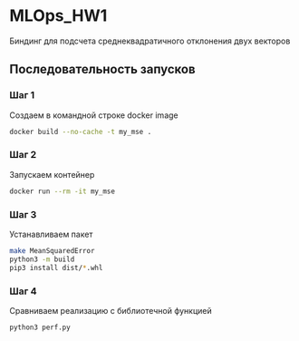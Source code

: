 # MLOps_HW1
Биндинг для подсчета среднеквадратичного отклонения двух векторов

## Последовательность запусков
### Шаг 1

Создаем в командной строке docker image

```bash
docker build --no-cache -t my_mse .
```

### Шаг 2

Запускаем контейнер

```bash
docker run --rm -it my_mse
```

### Шаг 3

Устанавливаем пакет

```bash
make MeanSquaredError
python3 -m build
pip3 install dist/*.whl
```

### Шаг 4

Сравниваем реализацию с библиотечной функцией

```bash
python3 perf.py
```


